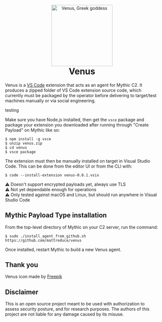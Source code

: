 <p align="center" style="margin-bottom: 0px !important;">
  <img width="200" src="agent_icons/venus.svg"
    alt="Venus, Greek goddess" align="center">
</p>
<h1 align="center" style="margin-top: 0px;">Venus<br/></h1>

Venus is a [VS Code](https://code.visualstudio.com/) extension that acts as an
agent for Mythic C2. It produces a zipped folder of VS Code extension source
code, which currently must be packaged by the operator before delivering to
target/test machines manually or via social engineering.

testing

Make sure you have Node.js installed, then get the `vsce` package and package
your extension you downloaded after running through "Create Payload" on
Mythic like so:

```shell
$ npm install -g vsce
$ unzip venus.zip
$ cd venus
$ vsce package
```

The extension must then be manually installed on target in Visual Studio Code.
This can be done from the editor UI or from the CLI with:

```shell
$ code --install-extension venus-0.0.1.vsix
```

:warning: Doesn't support encrypted payloads yet, always use TLS  
:warning: Not yet dependable enough for operations  
:warning: Only tested against macOS and Linux, but should run anywhere in
Visual Studio Code

## Mythic Payload Type installation

From the top-level directory of Mythic on your C2 server, run the command:

```shell
$ sudo ./install_agent_from_github.sh https://github.com/mattreduce/venus
```

Once installed, restart Mythic to build a new Venus agent.

## Thank you

Venus icon made by [Freepik](https://www.flaticon.com/authors/freepik)

## Disclaimer

This is an open source project meant to be used with authorization to assess
security posture, and for research purposes. The authors of this project are
not liable for any damage caused by its misuse.
